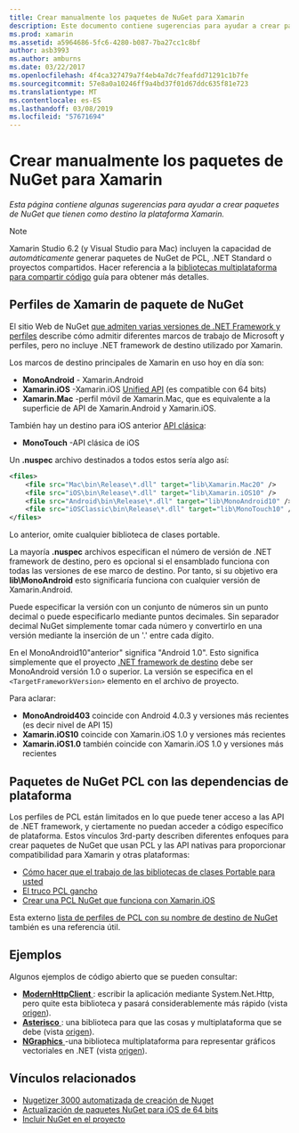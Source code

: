 ```yaml
---
title: Crear manualmente los paquetes de NuGet para Xamarin
description: Este documento contiene sugerencias para ayudar a crear paquetes de NuGet que tienen como destino la plataforma Xamarin. Se describen los perfiles de Xamarin de paquete de NuGet, paquetes de NuGet de PCL con las dependencias de plataforma y se vincula a varios ejemplos de código abierto.
ms.prod: xamarin
ms.assetid: a5964686-5fc6-4280-b087-7ba27cc1c8bf
author: asb3993
ms.author: amburns
ms.date: 03/22/2017
ms.openlocfilehash: 4f4ca327479a7f4eb4a7dc7feafdd71291c1b7fe
ms.sourcegitcommit: 57e8a0a10246ff9a4bd37f01d67ddc635f81e723
ms.translationtype: MT
ms.contentlocale: es-ES
ms.lasthandoff: 03/08/2019
ms.locfileid: "57671694"
---
```

# <a name="manually-creating-nuget-packages-for-xamarin"></a>Crear manualmente los paquetes de NuGet para Xamarin

_Esta página contiene algunas sugerencias para ayudar a crear paquetes de NuGet que tienen como destino la plataforma Xamarin._

> [!NOTE]
> Xamarin Studio 6.2 (y Visual Studio para Mac) incluyen la capacidad de _automáticamente_ generar paquetes de NuGet de PCL, .NET Standard o proyectos compartidos. Hacer referencia a la [bibliotecas multiplataforma para compartir código](~/cross-platform/app-fundamentals/nuget-multiplatform-libraries/index.md) guía para obtener más detalles.

## <a name="nuget-package-xamarin-profiles"></a>Perfiles de Xamarin de paquete de NuGet

El sitio Web de NuGet [que admiten varias versiones de .NET Framework y perfiles](https://docs.nuget.org/create/enforced-package-conventions) describe cómo admitir diferentes marcos de trabajo de Microsoft y perfiles, pero no incluye .NET framework de destino utilizado por Xamarin.

Los marcos de destino principales de Xamarin en uso hoy en día son:

* **MonoAndroid** - Xamarin.Android
* **Xamarin.iOS** -Xamarin.iOS [Unified API](~/cross-platform/macios/unified/index.md) (es compatible con 64 bits)
* **Xamarin.Mac** -perfil móvil de Xamarin.Mac, que es equivalente a la superficie de API de Xamarin.Android y Xamarin.iOS.

También hay un destino para iOS anterior [API clásica](~/cross-platform/macios/unified/index.md):

* **MonoTouch** -API clásica de iOS

Un **.nuspec** archivo destinados a todos estos sería algo así:

```xml
<files>
    <file src="Mac\bin\Release\*.dll" target="lib\Xamarin.Mac20" />
    <file src="iOS\bin\Release\*.dll" target="lib\Xamarin.iOS10" />
    <file src="Android\bin\Release\*.dll" target="lib\MonoAndroid10" />
    <file src="iOSClassic\bin\Release\*.dll" target="lib\MonoTouch10" />
</files>
```

Lo anterior, omite cualquier biblioteca de clases portable.

La mayoría **.nuspec** archivos especifican el número de versión de .NET framework de destino, pero es opcional si el ensamblado funciona con todas las versiones de ese marco de destino. Por tanto, si su objetivo era **lib\MonoAndroid** esto significaría funciona con cualquier versión de Xamarin.Android.

Puede especificar la versión con un conjunto de números sin un punto decimal o puede especificarlo mediante puntos decimales. Sin separador decimal NuGet simplemente tomar cada número y convertirlo en una versión mediante la inserción de un '.' entre cada dígito.

En el MonoAndroid10"anterior" significa "Android 1.0". Esto significa simplemente que el proyecto [.NET framework de destino](~/android/app-fundamentals/android-api-levels.md) debe ser MonoAndroid versión 1.0 o superior. La versión se especifica en el `<TargetFrameworkVersion>` elemento en el archivo de proyecto.

Para aclarar:

- **MonoAndroid403** coincide con Android 4.0.3 y versiones más recientes (es decir nivel de API 15)
- **Xamarin.iOS10** coincide con Xamarin.iOS 1.0 y versiones más recientes
- **Xamarin.iOS1.0** también coincide con Xamarin.iOS 1.0 y versiones más recientes

## <a name="pcl-nugets-with-platform-dependencies"></a>Paquetes de NuGet PCL con las dependencias de plataforma

Los perfiles de PCL están limitados en lo que puede tener acceso a las API de .NET framework, y ciertamente no puedan acceder a código específico de plataforma. Estos vínculos 3rd-party describen diferentes enfoques para crear paquetes de NuGet que usan PCL y las API nativas para proporcionar compatibilidad para Xamarin y otras plataformas:

- [Cómo hacer que el trabajo de las bibliotecas de clases Portable para usted](http://blogs.msdn.com/b/dsplaisted/archive/2012/08/27/how-to-make-portable-class-libraries-work-for-you.aspx)
- [El truco PCL gancho](http://log.paulbetts.org/the-bait-and-switch-pcl-trick/)
- [Crear una PCL NuGet que funciona con Xamarin.iOS](http://www.jimbobbennett.io/creating-a-nuget-pcl-that-works-with-xamarin-ios/)

Esta externo [lista de perfiles de PCL con su nombre de destino de NuGet](http://embed.plnkr.co/03ck2dCtnJogBKHJ9EjY) también es una referencia útil.

## <a name="examples"></a>Ejemplos

Algunos ejemplos de código abierto que se pueden consultar:

- [**ModernHttpClient** ](https://www.nuget.org/packages/modernhttpclient/) : escribir la aplicación mediante System.Net.Http, pero quite esta biblioteca y pasará considerablemente más rápido (vista [origen](https://github.com/paulcbetts/ModernHttpClient)).
- [**Asterisco** ](https://www.nuget.org/packages/Splat/) : una biblioteca para que las cosas y multiplataforma que se debe (vista [origen](https://github.com/paulcbetts/Splat)).
- [**NGraphics** ](https://www.nuget.org/packages/NGraphics/) -una biblioteca multiplataforma para representar gráficos vectoriales en .NET (vista [origen](https://github.com/praeclarum/NGraphics/blob/master/NGraphics.nuspec)).

## <a name="related-links"></a>Vínculos relacionados

- [Nugetizer 3000 automatizada de creación de Nuget](~/cross-platform/app-fundamentals/nuget-multiplatform-libraries/index.md)
- [Actualización de paquetes NuGet para iOS de 64 bits](https://blog.xamarin.com/how-to-update-nuget-packages-for-64-bit/)
- [Incluir NuGet en el proyecto](https://docs.microsoft.com/visualstudio/mac/nuget-walkthrough)

